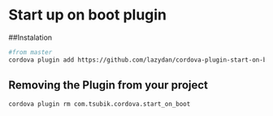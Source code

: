 Start up on boot plugin
====================

##Instalation

```bash
#from master
cordova plugin add https://github.com/lazydan/cordova-plugin-start-on-boot.git
```

## Removing the Plugin from your project

```
cordova plugin rm com.tsubik.cordova.start_on_boot
```
